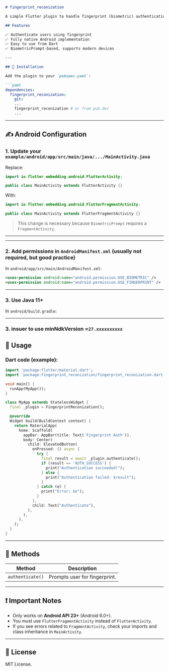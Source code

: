 
````markdown
# fingerprint_reconization

A simple Flutter plugin to handle fingerprint (biometric) authentication using Android's `BiometricPrompt` API.

## Features

✅ Authenticate users using fingerprint  
✅ Fully native Android implementation  
✅ Easy to use from Dart  
✅ BiometricPrompt-based, supports modern devices

---

## 🔧 Installation

Add the plugin to your `pubspec.yaml`:

```yaml
dependencies:
  fingerprint_reconization:
    git:
    ...
    fingerprint_reconization # or from pub.dev
    ...
````

---

## ✍️ Android Configuration

### 1. Update your `example/android/app/src/main/java/.../MainActivity.java`

Replace:

```java
import io.flutter.embedding.android.FlutterActivity;

public class MainActivity extends FlutterActivity {}
```

With:

```java
import io.flutter.embedding.android.FlutterFragmentActivity;

public class MainActivity extends FlutterFragmentActivity {}
```

> This change is necessary because `BiometricPrompt` requires a `FragmentActivity`.

---


---

### 2. Add permissions in `AndroidManifest.xml` (usually not required, but good practice)

In `android/app/src/main/AndroidManifest.xml`:

```xml
<uses-permission android:name="android.permission.USE_BIOMETRIC" />
<uses-permission android:name="android.permission.USE_FINGERPRINT" />
```

---

### 3. Use Java 11+

In `android/build.gradle`:

---
### 3. insuer to use minNdkVersion =`27.xxxxxxxxxx`
## 📱 Usage

### Dart code (example):

```dart
import 'package:flutter/material.dart';
import 'package:fingerprint_reconization/fingerprint_reconization.dart';

void main() {
  runApp(MyApp());
}

class MyApp extends StatelessWidget {
  final _plugin = FingerprintReconization();

  @override
  Widget build(BuildContext context) {
    return MaterialApp(
      home: Scaffold(
        appBar: AppBar(title: Text('Fingerprint Auth')),
        body: Center(
          child: ElevatedButton(
            onPressed: () async {
              try {
                final result = await _plugin.authenticate();
                if (result == 'AUTH_SUCCESS') {
                  print("Authentication succeeded!");
                } else {
                  print("Authentication failed: $result");
                }
              } catch (e) {
                print("Error: $e");
              }
            },
            child: Text("Authenticate"),
          ),
        ),
      ),
    );
  }
}
```

---

## 🧪 Methods

| Method           | Description                   |
| ---------------- | ----------------------------- |
| `authenticate()` | Prompts user for fingerprint. |

---

## ❗ Important Notes

* Only works on **Android API 23+** (Android 6.0+).
* You must use `FlutterFragmentActivity` instead of `FlutterActivity`.
* If you see errors related to `FragmentActivity`, check your imports and class inheritance in `MainActivity`.

---

## 📄 License

MIT License.

```


